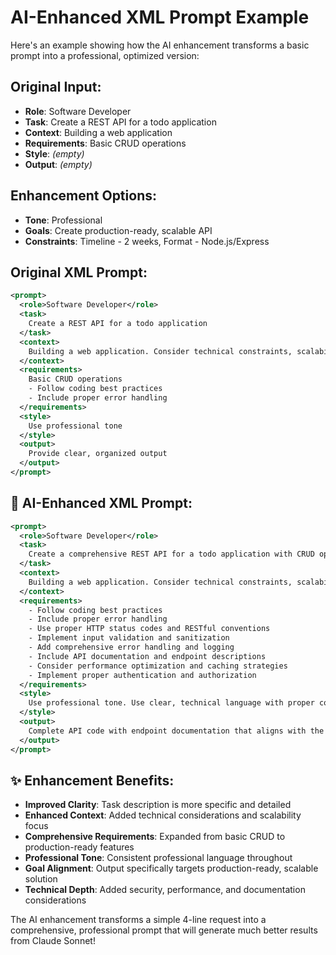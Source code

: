 # AI-Enhanced XML Prompt Example

Here's an example showing how the AI enhancement transforms a basic prompt into a professional, optimized version:

## Original Input:
- **Role**: Software Developer
- **Task**: Create a REST API for a todo application
- **Context**: Building a web application
- **Requirements**: Basic CRUD operations
- **Style**: *(empty)*
- **Output**: *(empty)*

## Enhancement Options:
- **Tone**: Professional
- **Goals**: Create production-ready, scalable API
- **Constraints**: Timeline - 2 weeks, Format - Node.js/Express

## Original XML Prompt:
```xml
<prompt>
  <role>Software Developer</role>
  <task>
    Create a REST API for a todo application
  </task>
  <context>
    Building a web application. Consider technical constraints, scalability, and maintainability.
  </context>
  <requirements>
    Basic CRUD operations
    - Follow coding best practices
    - Include proper error handling
  </requirements>
  <style>
    Use professional tone
  </style>
  <output>
    Provide clear, organized output
  </output>
</prompt>
```

## 🚀 AI-Enhanced XML Prompt:
```xml
<prompt>
  <role>Software Developer</role>
  <task>
    Create a comprehensive REST API for a todo application with CRUD operations in a professional and authoritative manner
  </task>
  <context>
    Building a web application. Consider technical constraints, scalability, and maintainability. This involves creating technical solutions that are maintainable and scalable.
  </context>
  <requirements>
    - Follow coding best practices
    - Include proper error handling
    - Use proper HTTP status codes and RESTful conventions
    - Implement input validation and sanitization
    - Add comprehensive error handling and logging
    - Include API documentation and endpoint descriptions
    - Consider performance optimization and caching strategies
    - Implement proper authentication and authorization
  </requirements>
  <style>
    Use professional tone. Use clear, technical language with proper code formatting.
  </style>
  <output>
    Complete API code with endpoint documentation that aligns with the goal: Create production-ready, scalable API
  </output>
</prompt>
```

## ✨ Enhancement Benefits:
- **Improved Clarity**: Task description is more specific and detailed
- **Enhanced Context**: Added technical considerations and scalability focus  
- **Comprehensive Requirements**: Expanded from basic CRUD to production-ready features
- **Professional Tone**: Consistent professional language throughout
- **Goal Alignment**: Output specifically targets production-ready, scalable solution
- **Technical Depth**: Added security, performance, and documentation considerations

The AI enhancement transforms a simple 4-line request into a comprehensive, professional prompt that will generate much better results from Claude Sonnet! 